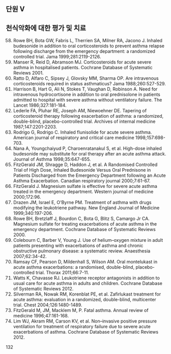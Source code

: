 ## 단원 V
## 천식악화에 대한 평가 및 치료

58. Rowe BH, Bota GW, Fabris L, Therrien SA, Milner RA, Jacono J. Inhaled budesonide in addition to oral corticosteroids to prevent asthma relapse following discharge from the emergency department: a randomized controlled trial. Jama 1999;281:2119-2126.
59. Manser R, Reid D, Abramson MJ. Corticosteroids for acute severe asthma in hospitalised patients. Cochrane Database of Systematic Reviews 2001.
60. Ratto D, Alfaro C, Sipsey J, Glovsky MM, Sharma OP. Are intravenous corticosteroids required in status asthmaticus? Jama 1988;260:527-529.
61. Harrison B, Hart G, Ali N, Stokes T, Vaughan D, Robinson A. Need for intravenous hydrocortisone in addition to oral prednisolone in patients admitted to hospital with severe asthma without ventilatory failure. The Lancet 1986;327:181-184.
62. Lederle FA, Pluhar RE, Joseph AM, Niewoehner DE. Tapering of corticosteroid therapy following exacerbation of asthma: a randomized, double-blind, placebo-controlled trial. Archives of internal medicine 1987;147:2201-2203.
63. Rodrigo G, Rodrigo C. Inhaled flunisolide for acute severe asthma. American journal of respiratory and critical care medicine 1998;157:698-703.
64. Nana A, Youngchaiyud P, Charoenratanakul S, et al. High-dose inhaled budesonide may substitute for oral therapy after an acute asthma attack. Journal of Asthma 1998;35:647-655.
65. FitzGerald JM, Shragge D, Haddon J, et al. A Randomised Controlled Trial of High Dose, Inhaled Budesonide Versus Oral Prednisone in Patients Discharged from the Emergency Department following an Acute Asthma Exacerbation. Canadian respiratory journal 2000;7:61-67.
66. FitzGerald J. Magnesium sulfate is effective for severe acute asthma treated in the emergency department. Western journal of medicine 2000;172:96.
67. Drazen JM, Israel E, O'Byrne PM. Treatment of asthma with drugs modifying the leukotriene pathway. New England Journal of Medicine 1999;340:197-206.
68. Rowe BH, Bretzlaff J, Bourdon C, Bota G, Blitz S, Camargo Jr CA. Magnesium sulfate for treating exacerbations of acute asthma in the emergency department. Cochrane Database of Systematic Reviews 2000.
69. Colebourn C, Barber V, Young J. Use of helium–oxygen mixture in adult patients presenting with exacerbations of asthma and chronic obstructive pulmonary disease: a systematic review. Anaesthesia 2007;62:34-42.
70. Ramsay CF, Pearson D, Mildenhall S, Wilson AM. Oral montelukast in acute asthma exacerbations: a randomised, double-blind, placebo-controlled trial. Thorax 2011;66:7-11.
71. Watts K, Chavasse RJ. Leukotriene receptor antagonists in addition to usual care for acute asthma in adults and children. Cochrane Database of Systematic Reviews 2012.
72. Silverman RA, Nowak RM, Korenblat PE, et al. Zafirlukast treatment for acute asthma: evaluation in a randomized, double-blind, multicenter trial. Chest 2004;126:1480-1489.
73. FitzGerald M, JM, Macklem M, P. Fatal asthma. Annual review of medicine 1996;47:161-168.
74. Lim WJ, Akram RM, Carson KV, et al. Non–invasive positive pressure ventilation for treatment of respiratory failure due to severe acute exacerbations of asthma. Cochrane Database of Systematic Reviews 2012.

<PAGE>132